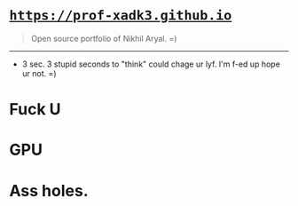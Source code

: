 # <a href="https://prof-xadk3.github.io"> `https://prof-xadk3.github.io` </a>
> Open source portfolio of Nikhil Aryal. =)
---
- 3 sec. 3 stupid seconds to "think" could chage ur lyf. I'm f-ed up hope ur not. =)
# Fuck U

# GPU

# Ass holes.

